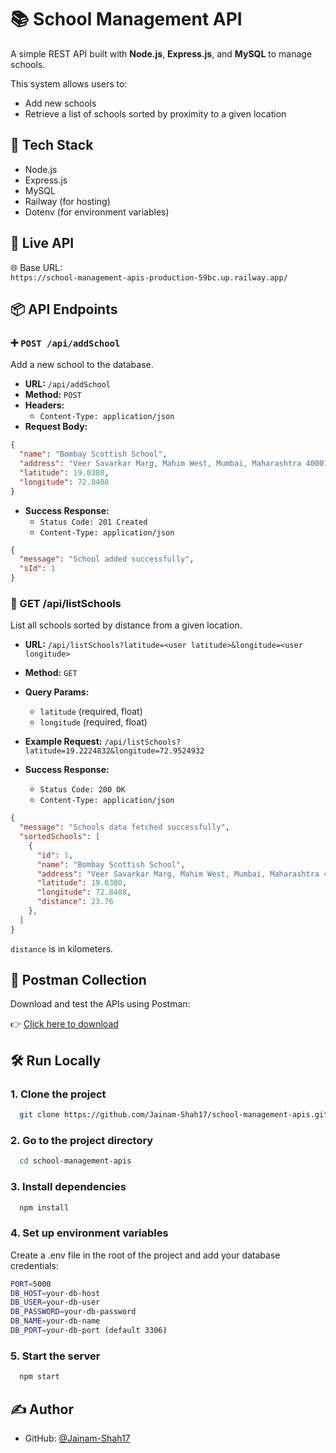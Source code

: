 # 📚 School Management API

A simple REST API built with **Node.js**, **Express.js**, and **MySQL** to manage schools.  

This system allows users to:
- Add new schools
- Retrieve a list of schools sorted by proximity to a given location

## 🔧 Tech Stack

- Node.js
- Express.js
- MySQL
- Railway (for hosting)
- Dotenv (for environment variables)

## 🚀 Live API

🌐 Base URL:  
`https://school-management-apis-production-59bc.up.railway.app/`

## 📦 API Endpoints

### ➕ `POST /api/addSchool`

Add a new school to the database.

- **URL:** `/api/addSchool`
- **Method:** `POST`
- **Headers:**
  - `Content-Type: application/json`
- **Request Body:**
```json
{
  "name": "Bombay Scottish School",
  "address": "Veer Savarkar Marg, Mahim West, Mumbai, Maharashtra 400016",
  "latitude": 19.0380,
  "longitude": 72.8408
}
```
- **Success Response:**
  - `Status Code: 201 Created`
  - `Content-Type: application/json`
```json
{
  "message": "School added successfully",
  "sId": 1
}
```

### 📍 GET /api/listSchools

List all schools sorted by distance from a given location.

- **URL:** `/api/listSchools?latitude=<user latitude>&longitude=<user longitude>`
- **Method:** `GET`
- **Query Params:**
  - `latitude` (required, float)
  - `longitude` (required, float)

- **Example Request:** `/api/listSchools?latitude=19.2224832&longitude=72.9524932`

- **Success Response:**
  - `Status Code: 200 OK`
  - `Content-Type: application/json`
```json
{
  "message": "Schools data fetched successfully",
  "sortedSchools": [
    {
      "id": 1,
      "name": "Bombay Scottish School",
      "address": "Veer Savarkar Marg, Mahim West, Mumbai, Maharashtra 400016",
      "latitude": 19.0380,
      "longitude": 72.8408,
      "distance": 23.76
    },
  ]
}
```
`distance` is in kilometers.

## 🧪 Postman Collection

Download and test the APIs using Postman:

👉 [Click here to download](https://jainam-shah17-6678963.postman.co/workspace/jainam-shah17's-Workspace~b2eb32a3-169e-4d0d-849a-bfcb71c7352e/collection/47463113-afd7dc42-0db1-4901-97cc-2649f98726c8?action=share&creator=47463113)

## 🛠️ Run Locally

### 1. Clone the project

```bash
  git clone https://github.com/Jainam-Shah17/school-management-apis.git
```

### 2. Go to the project directory

```bash
  cd school-management-apis
```

### 3. Install dependencies

```bash
  npm install
```

### 4. Set up environment variables
Create a .env file in the root of the project and add your database credentials:
```bash
PORT=5000
DB_HOST=your-db-host
DB_USER=your-db-user
DB_PASSWORD=your-db-password
DB_NAME=your-db-name
DB_PORT=your-db-port (default 3306)
```

### 5. Start the server

```bash
  npm start
```

## ✍️ Author

- GitHub: [@Jainam-Shah17](https://github.com/Jainam-Shah17/)

